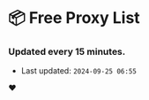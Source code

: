 # :package: Free Proxy List
### Updated every 15 minutes.

- Last updated: `2024-09-25 06:55`

:heart:
